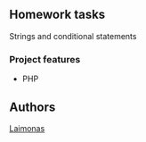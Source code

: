 ## Homework tasks

Strings and conditional statements

### Project features
- PHP

## Authors
[Laimonas](https://github.com/LaimonasMas/)
